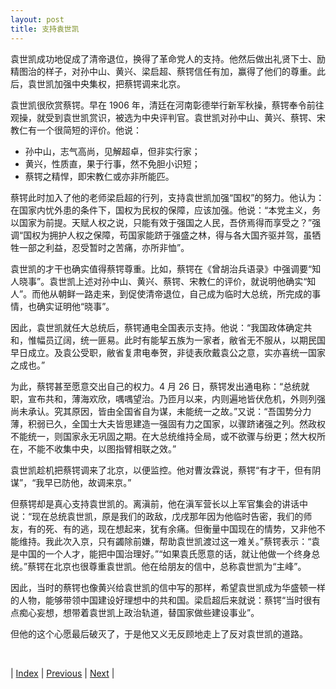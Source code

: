 ```yaml
---
layout: post
title: 支持袁世凯
---
```


袁世凯成功地促成了清帝退位，换得了革命党人的支持。他然后做出礼贤下士、励精图治的样子，对孙中山、黄兴、梁启超、蔡锷信任有加，赢得了他们的尊重。此后，袁世凯加强中央集权，把蔡锷调来北京。

袁世凯很欣赏蔡锷。早在 1906 年，清廷在河南彰德举行新军秋操，蔡锷奉令前往观操，就受到袁世凯赏识，被选为中央评判官。袁世凯对孙中山、黄兴、蔡锷、宋教仁有一个很简短的评价。他说：
- 孙中山，志气高尚，见解超卓，但非实行家；
- 黄兴，性质直，果于行事，然不免胆小识短；
- 蔡锷之精悍，即宋教仁或亦非所能匹。

蔡锷此时加入了他的老师梁启超的行列，支持袁世凯加强“国权”的努力。他认为：在国家内忧外患的条件下，国权为民权的保障，应该加强。他说：“本党主义，务以国家为前提。天赋人权之说，只能有效于强国之人民，吾侪焉得而享受之？”强调“国权为拥护人权之保障，苟国家能跻于强盛之林，得与各大国齐驱并驾，虽牺牲一部之利益，忍受暂时之苦痛，亦所非恤”。

袁世凯的才干也确实值得蔡锷尊重。比如，蔡锷在《曾胡治兵语录》中强调要“知人晓事”。袁世凯上述对孙中山、黄兴、蔡锷、宋教仁的评价，就说明他确实“知人”。而他从朝鲜一路走来，到促使清帝退位，自己成为临时大总统，所完成的事情，也确实证明他“晓事”。

因此，袁世凯就任大总统后，蔡锷通电全国表示支持。他说：“我国政体确定共和，惟幅员辽阔，统一匪易。此时有能挈五族为一家者，敝省无不服从，以期民国早日成立。及袁公受职，敝省复肃电奉贺，非徒表欣戴袁公之意，实亦喜统一国家之成也。”

为此，蔡锷甚至愿意交出自己的权力。4 月 26 日，蔡锷发出通电称：“总统就职，宣布共和，薄海欢欣，喁喁望治。乃匝月以来，内则遍地皆伏危机，外则列强尚未承认。究其原因，皆由全国省自为谋，未能统一之故。”又说：“吾国势分力薄，积弱已久，全国士大夫皆思建造一强固有力之国家，以骤跻诸强之列。然政权不能统一，则国家永无巩固之期。在大总统维持全局，或不欲骤与纷更；然大权所在，不能不收集中央，以图指臂相联之效。”

袁世凯趁机把蔡锷调来了北京，以便监控。他对曹汝霖说，蔡锷“有才干，但有阴谋”，“我早已防他，故调来京。”

但蔡锷却是真心支持袁世凯的。离滇前，他在滇军营长以上军官集会的讲话中说：“现在总统袁世凯，原是我们的政敌，戊戌那年因为他临时告密，我们的师友，有的死、有的逃，现在想起来，犹有余痛。但衡量中国现在的情势，又非他不能维持。我此次入京，只有蠲除前嫌，帮助袁世凯渡过这一难关。”蔡锷表示：“袁是中国的一个人才，能把中国治理好。”“如果袁氏愿意的话，就让他做一个终身总统。”蔡锷在北京也很尊重袁世凯。他在给朋友的信中，总称袁世凯为“主峰”。

因此，当时的蔡锷也像黄兴给袁世凯的信中写的那样，希望袁世凯成为华盛顿一样的人物，能够带领中国建设好理想中的共和国。梁启超后来就说：蔡锷“当时很有点痴心妄想，想带着袁世凯上政治轨道，替国家做些建设事业”。

但他的这个心愿最后破灭了，于是他又义无反顾地走上了反对袁世凯的道路。

<br/>

| [Index](./) | [Previous](8-1-jianguo) | [Next](8-3-noparty) |
